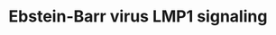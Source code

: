 ---
annotations:
- id: PW:0001059
  parent: classic metabolic pathway
  type: Pathway Ontology
  value: oxidative phosphorylation pathway
- id: PW:0001057
  parent: disease pathway
  type: Pathway Ontology
  value: Epstein-Barr virus infection pathway
authors:
- Thomas
- MartijnVanIersel
- MaintBot
- Khanspers
- Christine Chichester
- AlexanderPico
- Zari
- Mkutmon
- Roelod
- Eweitz
citedin:
- link: PMC8449537
  title: Novel ACE2 protein interactions relevant to COVID-19 predicted by evolutionary
    rate correlations (2021)
communities: []
description: Latent membrane protein 1 (LMP1) of the Ebstein-Barr Virus (EBV) elicits
  its oncogenic effects through the activation of several downstream pathways such
  as Pi3K/akt, IRF4, and NFkB pathways.  Proteins on this pathway have targeted assays
  available via the [https://assays.cancer.gov/available_assays?wp_id=WP262 CPTAC
  Assay Portal]
last-edited: 2024-07-22
ndex: 9b7b002e-8b61-11eb-9e72-0ac135e8bacf
organisms:
- Homo sapiens
redirect_from:
- /index.php/Pathway:WP262
- /instance/WP262
- /instance/WP262_r134385
revision: r134385
schema-jsonld:
- '@context': https://schema.org/
  '@id': https://wikipathways.github.io/pathways/WP262.html
  '@type': Dataset
  creator:
    '@type': Organization
    name: WikiPathways
  description: Latent membrane protein 1 (LMP1) of the Ebstein-Barr Virus (EBV) elicits
    its oncogenic effects through the activation of several downstream pathways such
    as Pi3K/akt, IRF4, and NFkB pathways.  Proteins on this pathway have targeted
    assays available via the [https://assays.cancer.gov/available_assays?wp_id=WP262
    CPTAC Assay Portal]
  keywords:
  - CCL20
  - CCL5
  - HSP90
  - I-Kappa-B
  - IFNB
  - IKK-alpha
  - IKK-beta
  - IKK-gamma
  - IL8
  - IRAK1
  - JNK
  - LMP1
  - MAP3K3
  - MAP3K7
  - NIK
  - TAB1
  - TNF
  - TRADD
  - TRAF1
  - TRAF6
  - p100
  - p38
  - p50
  - p50/p52
  - p52
  - p65
  license: CC0
  name: Ebstein-Barr virus LMP1 signaling
seo: CreativeWork
title: Ebstein-Barr virus LMP1 signaling
wpid: WP262
---